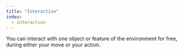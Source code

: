 ```yaml
---
title: "Interaction"
index:
  - interaction
---
```

You can interact with one object or feature of the environment for free, during either your move or your action.

